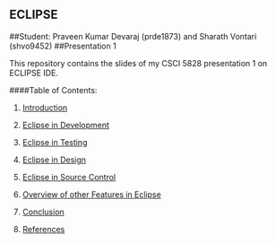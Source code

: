 ## ECLIPSE
##Student: Praveen Kumar Devaraj (prde1873) and Sharath Vontari (shvo9452)
##Presentation 1

This repository contains the slides of my CSCI 5828 presentation 1 on ECLIPSE IDE.

####Table of Contents:

1) [Introduction](https://github.com/pkdevaraj/Presentations/blob/gh-pages/Introduction.md)

2) [Eclipse in Development](https://github.com/pkdevaraj/Presentations/blob/gh-pages/EclipseDevelopment.md)

3) [Eclipse in Testing](https://github.com/pkdevaraj/Presentations/blob/gh-pages/EclipseTesting.md)

4) [Eclipse in Design](https://github.com/pkdevaraj/Presentations/blob/e3a182c0ff57ff5cb517f596c21f7ffe9888f0a3/EclipseDesign.md)

5) [Eclipse in Source Control](https://github.com/pkdevaraj/Presentations/blob/e3a182c0ff57ff5cb517f596c21f7ffe9888f0a3/EclipseSourceControl.md)

6) [Overview of other Features in Eclipse](https://github.com/pkdevaraj/Presentations/blob/gh-pages/EclipseFeatures.md)

7) [Conclusion]()

5) [References](https://github.com/pkdevaraj/Presentations/blob/gh-pages/References.md)
